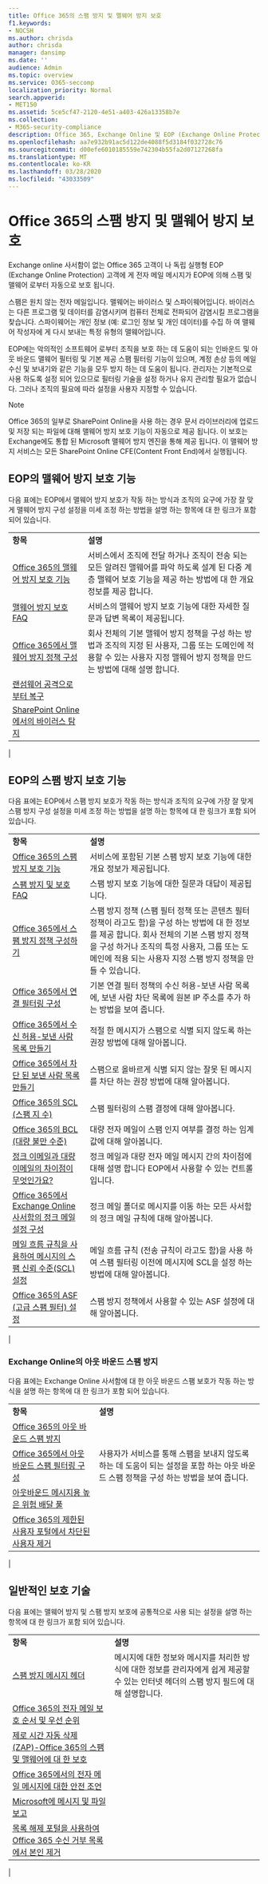 ```yaml
---
title: Office 365의 스팸 방지 및 맬웨어 방지 보호
f1.keywords:
- NOCSH
ms.author: chrisda
author: chrisda
manager: dansimp
ms.date: ''
audience: Admin
ms.topic: overview
ms.service: O365-seccomp
localization_priority: Normal
search.appverid:
- MET150
ms.assetid: 5ce5cf47-2120-4e51-a403-426a13358b7e
ms.collection:
- M365-security-compliance
description: Office 365, Exchange Online 및 EOP (Exchange Online Protection)에서 기본 제공 되는 스팸 방지 및 맬웨어 방지 보호 기능에 대해 알아봅니다.
ms.openlocfilehash: aa7e932b91ac5d122de4088f5d3184f032728c76
ms.sourcegitcommit: d00efe6010185559e742304b55fa2d07127268fa
ms.translationtype: MT
ms.contentlocale: ko-KR
ms.lasthandoff: 03/28/2020
ms.locfileid: "43033509"
---
```

# <a name="anti-spam-and-anti-malware-protection-in-office-365"></a>Office 365의 스팸 방지 및 맬웨어 방지 보호

Exchange online 사서함이 없는 Office 365 고객이 나 독립 실행형 EOP (Exchange Online Protection) 고객에 게 전자 메일 메시지가 EOP에 의해 스팸 및 맬웨어 로부터 자동으로 보호 됩니다.

스팸은 원치 않는 전자 메일입니다. 맬웨어는 바이러스 및 스파이웨어입니다. 바이러스는 다른 프로그램 및 데이터를 감염시키며 컴퓨터 전체로 전파되어 감염시킬 프로그램을 찾습니다. 스파이웨어는 개인 정보 (예: 로그인 정보 및 개인 데이터)를 수집 하 여 맬웨어 작성자에 게 다시 보내는 특정 유형의 맬웨어입니다.

EOP에는 악의적인 소프트웨어 로부터 조직을 보호 하는 데 도움이 되는 인바운드 및 아웃 바운드 맬웨어 필터링 및 기본 제공 스팸 필터링 기능이 있으며, 계정 손상 등의 메일 수신 및 보내기와 같은 기능을 모두 방지 하는 데 도움이 됩니다. 관리자는 기본적으로 사용 하도록 설정 되어 있으므로 필터링 기술을 설정 하거나 유지 관리할 필요가 없습니다. 그러나 조직의 필요에 따라 설정을 사용자 지정할 수 있습니다.

> [!NOTE]
> Office 365의 일부로 SharePoint Online을 사용 하는 경우 문서 라이브러리에 업로드 및 저장 되는 파일에 대해 맬웨어 방지 보호 기능이 자동으로 제공 됩니다. 이 보호는 Exchange에도 통합 된 Microsoft 맬웨어 방지 엔진을 통해 제공 됩니다. 이 맬웨어 방지 서비스는 모든 SharePoint Online CFE(Content Front End)에서 실행됩니다.

## <a name="anti-malware-protection-in-eop"></a>EOP의 맬웨어 방지 보호 기능

다음 표에는 EOP에서 맬웨어 방지 보호가 작동 하는 방식과 조직의 요구에 가장 잘 맞게 맬웨어 방지 구성 설정을 미세 조정 하는 방법을 설명 하는 항목에 대 한 링크가 포함 되어 있습니다.

|||
|---|---|
|**항목**|**설명**|
|[Office 365의 맬웨어 방지 보호 기능](anti-malware-protection.md)|서비스에서 조직에 전달 하거나 조직이 전송 되는 모든 알려진 맬웨어를 파악 하도록 설계 된 다중 계층 맬웨어 보호 기능을 제공 하는 방법에 대 한 개요 정보를 제공 합니다.|
|[맬웨어 방지 보호 FAQ](anti-malware-protection-faq-eop.md)|서비스의 맬웨어 방지 보호 기능에 대한 자세한 질문과 답변 목록이 제공됩니다.|
|[Office 365에서 맬웨어 방지 정책 구성](configure-anti-malware-policies.md)|회사 전체의 기본 맬웨어 방지 정책을 구성 하는 방법과 조직의 지정 된 사용자, 그룹 또는 도메인에 적용할 수 있는 사용자 지정 맬웨어 방지 정책을 만드는 방법에 대해 설명 합니다.|
|[랜섬웨어 공격으로부터 복구](recover-from-ransomware.md)||
|[SharePoint Online에서의 바이러스 탐지](virus-detection-in-spo.md)|
|

## <a name="anti-spam-protection-in-eop"></a>EOP의 스팸 방지 보호 기능

다음 표에는 EOP에서 스팸 방지 보호가 작동 하는 방식과 조직의 요구에 가장 잘 맞게 스팸 방지 구성 설정을 미세 조정 하는 방법을 설명 하는 항목에 대 한 링크가 포함 되어 있습니다.

|||
|---|---|
|**항목**|**설명**|
|[Office 365의 스팸 방지 보호 기능](anti-spam-protection.md)|서비스에 포함된 기본 스팸 방지 보호 기능에 대한 개요 정보가 제공됩니다.|
|[스팸 방지 및 보호 FAQ](anti-spam-protection-faq.md)|스팸 방지 보호 기능에 대한 질문과 대답이 제공됩니다.|
|[Office 365에서 스팸 방지 정책 구성하기](configure-your-spam-filter-policies.md)|스팸 방지 정책 (스팸 필터 정책 또는 콘텐츠 필터 정책이 라고도 함)을 구성 하는 방법에 대 한 정보를 제공 합니다. 회사 전체의 기본 스팸 방지 정책을 구성 하거나 조직의 특정 사용자, 그룹 또는 도메인에 적용 되는 사용자 지정 스팸 방지 정책을 만들 수 있습니다.|
|[Office 365에서 연결 필터링 구성](configure-the-connection-filter-policy.md)|기본 연결 필터 정책의 수신 허용-보낸 사람 목록에, 보낸 사람 차단 목록에 원본 IP 주소를 추가 하는 방법을 보여 줍니다.|
|[Office 365에서 수신 허용-보낸 사람 목록 만들기](create-safe-sender-lists-in-office-365.md)|적절 한 메시지가 스팸으로 식별 되지 않도록 하는 권장 방법에 대해 알아봅니다.|
|[Office 365에서 차단 된 보낸 사람 목록 만들기](create-block-sender-lists-in-office-365.md)|스팸으로 올바르게 식별 되지 않는 잘못 된 메시지를 차단 하는 권장 방법에 대해 알아봅니다.|
|[Office 365의 SCL (스팸 지 수)](spam-confidence-levels.md)|스팸 필터링의 스팸 결정에 대해 알아봅니다.|
|[Office 365의 BCL (대량 불만 수준)](bulk-complaint-level-values.md)|대량 전자 메일이 스팸 인지 여부를 결정 하는 임계값에 대해 알아봅니다.|
|[정크 이메일과 대량 이메일의 차이점이 무엇인가요?](what-s-the-difference-between-junk-email-and-bulk-email.md)|정크 메일과 대량 전자 메일 메시지 간의 차이점에 대해 설명 합니다 EOP에서 사용할 수 있는 컨트롤입니다.|
|[Office 365에서 Exchange Online 사서함의 정크 메일 설정 구성](configure-junk-email-settings-on-exo-mailboxes.md)|정크 메일 폴더로 메시지를 이동 하는 모든 사서함의 정크 메일 규칙에 대해 알아봅니다.|
|[메일 흐름 규칙을 사용하여 메시지의 스팸 신뢰 수준(SCL) 설정](use-mail-flow-rules-to-set-the-spam-confidence-level-scl-in-messages.md)|메일 흐름 규칙 (전송 규칙이 라고도 함)을 사용 하 여 스팸 필터링 이전에 메시지에 SCL을 설정 하는 방법에 대해 알아봅니다.|
|[Office 365의 ASF (고급 스팸 필터) 설정](advanced-spam-filtering-asf-options.md)|스팸 방지 정책에서 사용할 수 있는 ASF 설정에 대해 알아봅니다.|
|

### <a name="outbound-spam-protection-in-exchange-online"></a>Exchange Online의 아웃 바운드 스팸 방지

다음 표에는 Exchange Online 사서함에 대 한 아웃 바운드 스팸 보호가 작동 하는 방식을 설명 하는 항목에 대 한 링크가 포함 되어 있습니다.

|||
|---|---|
|**항목**|**설명**|
|[Office 365의 아웃 바운드 스팸 방지](outbound-spam-controls.md)||
|[Office 365에서 아웃 바운드 스팸 필터링 구성](configure-the-outbound-spam-policy.md)|사용자가 서비스를 통해 스팸을 보내지 않도록 하는 데 도움이 되는 설정을 포함 하는 아웃 바운드 스팸 정책을 구성 하는 방법을 보여 줍니다.|
|[아웃바운드 메시지용 높은 위험 배달 풀](high-risk-delivery-pool-for-outbound-messages.md)||
|[Office 365의 제한된 사용자 포털에서 차단된 사용자 제거](removing-user-from-restricted-users-portal-after-spam.md)||
|

## <a name="common-protection-technologies"></a>일반적인 보호 기술

다음 표에는 맬웨어 방지 및 스팸 방지 보호에 공통적으로 사용 되는 설정을 설명 하는 항목에 대 한 링크가 포함 되어 있습니다.

|||
|---|---|
|**항목**|**설명**|
|[스팸 방지 메시지 헤더](anti-spam-message-headers.md)|메시지에 대한 정보와 메시지를 처리한 방식에 대한 정보를 관리자에게 쉽게 제공할 수 있는 인터넷 헤더의 스팸 방지 필드에 대해 설명합니다.|
|[Office 365의 전자 메일 보호 순서 및 우선 순위](how-policies-and-protections-are-combined.md)||
|[제로 시간 자동 삭제 (ZAP)-Office 365의 스팸 및 맬웨어에 대 한 보호](zero-hour-auto-purge.md)||
|[Office 365에서의 전자 메일 메시지에 대한 안전 조언](safety-tips-in-office-365.md)||
|[Microsoft에 메시지 및 파일 보고](report-junk-email-messages-to-microsoft.md)||
|[목록 해제 포털을 사용하여 Office 365 수신 거부 목록에서 본인 제거](use-the-delist-portal-to-remove-yourself-from-the-office-365-blocked-senders-lis.md)||
|
